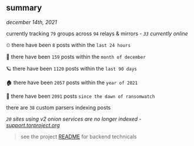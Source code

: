 
## summary
_december 14th, 2021_

currently tracking `79` groups across `94` relays & mirrors - _`33` currently online_

⏲ there have been `8` posts within the `last 24 hours`

🦈 there have been `159` posts within the `month of december`

🪐 there have been `1120` posts within the `last 90 days`

🏚 there have been `2057` posts within the `year of 2021`

🦕 there have been `2091` posts `since the dawn of ransomwatch`

there are `38` custom parsers indexing posts

_`20` sites using v2 onion services are no longer indexed - [support.torproject.org](https://support.torproject.org/onionservices/v2-deprecation/)_

> see the project [README](https://github.com/thetanz/ransomwatch#ransomwatch--) for backend technicals
